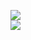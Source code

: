 [![](https://img.shields.io/badge/Made%20With-Github%20Spray-lightgrey.svg?style=for-the-badge&logo=github)](https://github.com/Annihil/github-spray#13064)  
[![](https://i.imgur.com/2DrTn0Z.gif)](https://github.com/Annihil/github-spray)